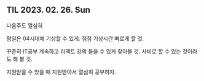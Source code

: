 ## TIL 2023. 02. 26. Sun



다음주도 열심히

평일은 04시대에 기상할 수 있게. 점점 기상시간 빠르게 할 것. 

꾸준히 IT공부 계속하고 리액트 강의 들을 수 있게 찾아볼 것. 사비로 할 수 있는 것이라도 해 볼 것. 

지원받을 수 있을 때 지원받아서 열심히 공부하자. 
